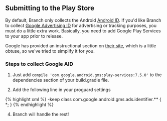 
## Submitting to the Play Store

By default, Branch only collects the Android [Android ID](http://developer.android.com/reference/android/provider/Settings.Secure.html#ANDROID_ID). If you'd like Branch to collect [Google Advertising ID](https://developer.android.com/google/play-services/id.html) for advertising or tracking purposes, you must do a little extra work. Basically, you need to add Google Play Services to your app prior to release.

Google has provided an instructional section on [their site](https://developer.android.com/google/play-services/id.html), which is a little obtuse, so we've tried to simplify it for you.

### Steps to collect Google AID

1. Just add `compile 'com.google.android.gms:play-services:7.5.0'` to the dependencies section of your build.gradle file.

2. Add the following line in your proguard settings

{% highlight xml %}
-keep class com.google.android.gms.ads.identifier.** { *; }
{% endhighlight %}

4. Branch will handle the rest!